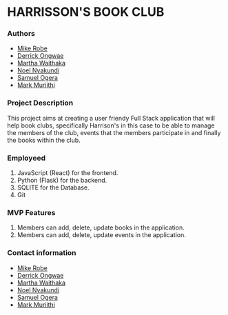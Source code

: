 # HARRISSON'S BOOK CLUB

### Authors

- [Mike Robe](https://github.com/robemike)
- [Derrick Ongwae](https://github.com/Riob-a)
- [Martha Waithaka](https://github.com/mwaithakake)
- [Noel Nyakundi](https://github.com/sirnoel7)
- [Samuel Ogera](https://github.com/samogera)
- [Mark Muriithi](https://github.com/Mark-Muriithi)

### Project Description

This project aims at creating a user friendy Full Stack application that will help book clubs, specifically Harrison's in this case to be able to manage the members of the club, events that the members participate in and finally the books within the club.

### Employeed
1. JavaScript (React) for the frontend.
2. Python (Flask) for the backend.
3. SQLITE for the Database.
4. Git

### MVP Features
1. Members can add, delete, update books in the application.
1. Members can add, delete, update events in the application.

### Contact information
- [Mike Robe](https://github.com/robemike)
- [Derrick Ongwae](https://github.com/Riob-a)
- [Martha Waithaka](https://github.com/mwaithakake)
- [Noel Nyakundi](https://github.com/sirnoel7)
- [Samuel Ogera](https://github.com/samogera)
- [Mark Muriithi](https://github.com/Mark-Muriithi)
